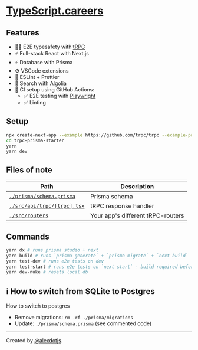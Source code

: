 # [TypeScript.careers](https://typescript.careers)

## Features

- 🧙‍♂️ E2E typesafety with [tRPC](https://trpc.io)
- ⚡ Full-stack React with Next.js
- ⚡ Database with Prisma
- ⚙️ VSCode extensions
- 🎨 ESLint + Prettier
- 🔎 Search with Algolia
- 💚 CI setup using GitHub Actions:
  - ✅ E2E testing with [Playwright](https://playwright.dev/)
  - ✅ Linting


## Setup

```bash
npx create-next-app --example https://github.com/trpc/trpc --example-path examples/next-prisma-starter trpc-prisma-starter
cd trpc-prisma-starter
yarn
yarn dev
```

## Files of note

<table>
  <thead>
    <tr>
      <th>Path</th>
      <th>Description</th>
    </tr>
  </thead>
  <tbody>
    <tr>
      <td><a href="./prisma/schema.prisma"><code>./prisma/schema.prisma</code></a></td>
      <td>Prisma schema</td>
    </tr>
    <tr>
      <td><a href="./src/api/trpc/[trpc].tsx"><code>./src/api/trpc/[trpc].tsx</code></a></td>
      <td>tRPC response handler</td>
    </tr>
    <tr>
      <td><a href="./src/routers"><code>./src/routers</code></a></td>
      <td>Your app's different tRPC-routers</td>
    </tr>
  </tbody>
</table>

## Commands

```bash
yarn dx # runs prisma studio + next
yarn build # runs `prisma generate` + `prisma migrate` + `next build`
yarn test-dev # runs e2e tests on dev
yarn test-start # runs e2e tests on `next start` - build required before
yarn dev-nuke # resets local db
```

## ℹ️ How to switch from SQLite to Postgres

How to switch to postgres

- Remove migrations: `rm -rf ./prisma/migrations`
- Update: `./prisma/schema.prisma` (see commented code)

---

Created by [@alexdotjs](https://twitter.com/alexdotjs).
